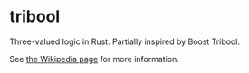 tribool
=======

Three-valued logic in Rust. Partially inspired by Boost Tribool.

See [the Wikipedia page](https://en.wikipedia.org/wiki/Three-valued_logic) for more information.
